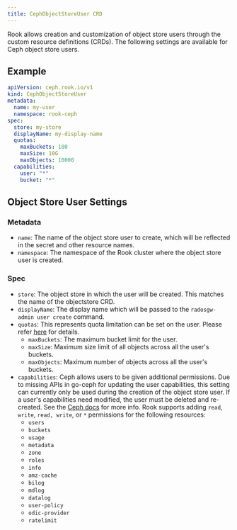 ```yaml
---
title: CephObjectStoreUser CRD
---
```


Rook allows creation and customization of object store users through the custom resource definitions (CRDs). The following settings are available
for Ceph object store users.

## Example

```yaml
apiVersion: ceph.rook.io/v1
kind: CephObjectStoreUser
metadata:
  name: my-user
  namespace: rook-ceph
spec:
  store: my-store
  displayName: my-display-name
  quotas:
    maxBuckets: 100
    maxSize: 10G
    maxObjects: 10000
  capabilities:
    user: "*"
    bucket: "*"
```

## Object Store User Settings

### Metadata

* `name`: The name of the object store user to create, which will be reflected in the secret and other resource names.
* `namespace`: The namespace of the Rook cluster where the object store user is created.

### Spec

* `store`: The object store in which the user will be created. This matches the name of the objectstore CRD.
* `displayName`: The display name which will be passed to the `radosgw-admin user create` command.
* `quotas`: This represents quota limitation can be set on the user. Please refer [here](https://docs.ceph.com/en/latest/radosgw/admin/#quota-management) for details.
    * `maxBuckets`: The maximum bucket limit for the user.
    * `maxSize`: Maximum size limit of all objects across all the user's buckets.
    * `maxObjects`: Maximum number of objects across all the user's buckets.
* `capabilities`: Ceph allows users to be given additional permissions. Due to missing APIs in go-ceph for updating the user capabilities, this setting can currently only be used during the creation of the object store user. If a user's capabilities need modified, the user must be deleted and re-created.
    See the [Ceph docs](https://docs.ceph.com/en/latest/radosgw/admin/#add-remove-admin-capabilities) for more info.
    Rook supports adding `read`, `write`, `read, write`, or `*` permissions for the following resources:
    * `users`
    * `buckets`
    * `usage`
    * `metadata`
    * `zone`
    * `roles`
    * `info`
    * `amz-cache`
    * `bilog`
    * `mdlog`
    * `datalog`
    * `user-policy`
    * `odic-provider`
    * `ratelimit`
